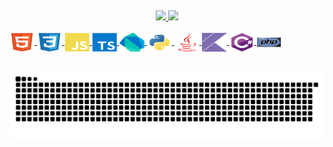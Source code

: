 ##

<div align="center">
  <a href="https://github.com/kevindavidlgirs/kevingirs/">
  <img height="180em" src="https://github-readme-stats.vercel.app/api?username=kevindavidlgirs&show_icons=true&theme=radical&include_all_commits=true&count_private=true"/>
  <img height="180em" src="https://github-readme-stats.vercel.app/api/top-langs/?username=kevindavidlgirs&layout=compact&langs_count=7&theme=radical"/>
</div>
<div style="display: inline_block"><br>
  <img href="google.com" align="center" alt="Kev-HTML" height="30" width="40" src="https://raw.githubusercontent.com/devicons/devicon/master/icons/html5/html5-original.svg">
  <img align="center" alt="Kev-CSS" height="30" width="40" src="https://raw.githubusercontent.com/devicons/devicon/master/icons/css3/css3-original.svg">
  <img align="center" alt="Kev-Js" height="30" width="40" src="https://raw.githubusercontent.com/devicons/devicon/master/icons/javascript/javascript-plain.svg">
  <img align="center" alt="Kev-Ts" height="30" width="40" src="https://raw.githubusercontent.com/devicons/devicon/master/icons/typescript/typescript-plain.svg">
   <img align="center" alt="Kev-Csharp" height="30" width="40" src="https://raw.githubusercontent.com/devicons/devicon/master/icons/dart/dart-original.svg">
  <img align="center" alt="Kev-Python" height="30" width="40" src="https://raw.githubusercontent.com/devicons/devicon/master/icons/python/python-original.svg">
  <img align="center" alt="Kev-Kotlin" height="30" width="40" src="https://raw.githubusercontent.com/devicons/devicon/master/icons/java/java-plain.svg">
  <img align="center" alt="Kev-Kotlin" height="30" width="40" src="https://raw.githubusercontent.com/devicons/devicon/master/icons/kotlin/kotlin-plain.svg">
  <img align="center" alt="Kev-Csharp" height="30" width="40" src="https://raw.githubusercontent.com/devicons/devicon/master/icons/csharp/csharp-original.svg">
  <img align="center" alt="Kev-Csharp" height="30" width="40" src="https://raw.githubusercontent.com/devicons/devicon/master/icons/php/php-original.svg">
</div>
  
## 
  
<div> 

  ![github contribution grid snake animation](https://github.com/kevindavidlgirs/kevindavidlgirs/blob/output/github-contribution-grid-snake-dark.svg#gh-dark-mode-only)
  
</div>

